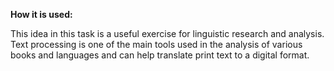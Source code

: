 **How it is used:**

This idea in this task is a useful exercise for linguistic research and analysis.
Text processing is one of the main tools used in the analysis of various books and languages and can help translate print text to a digital format.
